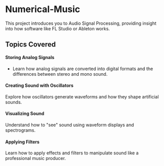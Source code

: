 # Numerical-Music

This project introduces you to Audio Signal Processing, providing insight into how software like FL Studio or Ableton works.

## Topics Covered

#### Storing Analog Signals
- Learn how analog signals are converted into digital formats and the differences between stereo and mono sound.

#### Creating Sound with Oscillators
Explore how oscillators generate waveforms and how they shape artificial sounds.

#### Visualizing Sound
Understand how to "see" sound using waveform displays and spectrograms.

#### Applying Filters
Learn how to apply effects and filters to manipulate sound like a professional music producer.
